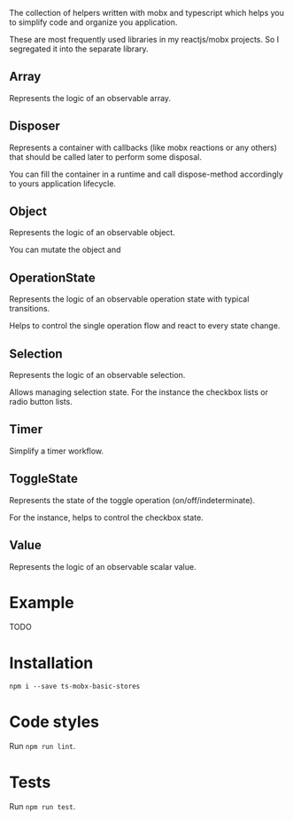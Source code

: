 The collection of helpers written with mobx and typescript which helps you to simplify code and organize you application.

These are most frequently used libraries in my reactjs/mobx projects. So I segregated it into the separate library. 

## Array

Represents the logic of an observable array.

## Disposer

Represents a container with callbacks (like mobx reactions or any others) that should be called later to perform some disposal.

You can fill the container in a runtime and call dispose-method accordingly to yours application lifecycle.

## Object

Represents the logic of an observable object.

You can mutate the object and  

## OperationState

Represents the logic of an observable operation state with typical transitions. 

Helps to control the single operation flow and react to every state change.

## Selection

Represents the logic of an observable selection.

Allows managing selection state. For the instance the checkbox lists or radio button lists.

## Timer

Simplify a timer workflow.

## ToggleState

Represents the state of the toggle operation (on/off/indeterminate). 

For the instance, helps to control the checkbox state.

## Value

Represents the logic of an observable scalar value.

# Example 

TODO 

# Installation

`npm i --save ts-mobx-basic-stores`

# Code styles

Run `npm run lint`.

# Tests

Run `npm run test`.